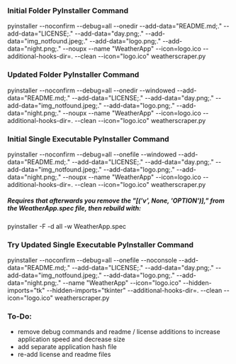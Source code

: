 ### Initial Folder PyInstaller Command
pyinstaller --noconfirm --debug=all --onedir --add-data="README.md;." --add-data="LICENSE;." --add-data="day.png;." --add-data="img_notfound.jpeg;." --add-data="logo.png;." --add-data="night.png;." --noupx --name "WeatherApp" --icon=logo.ico --additional-hooks-dir=. --clean --icon="logo.ico" weatherscraper.py

### Updated Folder PyInstaller Command
pyinstaller --noconfirm --debug=all --onedir --windowed --add-data="README.md;." --add-data="LICENSE;." --add-data="day.png;." --add-data="img_notfound.jpeg;." --add-data="logo.png;." --add-data="night.png;." --noupx --name "WeatherApp" --icon=logo.ico --additional-hooks-dir=. --clean --icon="logo.ico" weatherscraper.py

### Initial Single Executable PyInstaller Command
pyinstaller --noconfirm --debug=all --onefile --windowed --add-data="README.md;." --add-data="LICENSE;." --add-data="day.png;." --add-data="img_notfound.jpeg;." --add-data="logo.png;." --add-data="night.png;." --noupx --name "WeatherApp" --icon=logo.ico --additional-hooks-dir=. --clean --icon="logo.ico" weatherscraper.py
##### Requires that afterwards you remove the "[('v', None, 'OPTION')]," from the WeatherApp.spec file, then rebuild with:
pyinstaller -F -d all -w WeatherApp.spec

### Try Updated Single Executable PyInstaller Command
pyinstaller --noconfirm --debug=all --onefile --noconsole --add-data="README.md;." --add-data="LICENSE;." --add-data="day.png;." --add-data="img_notfound.jpeg;." --add-data="logo.png;." --add-data="night.png;." --name "WeatherApp" --icon="logo.ico" --hidden-imports="tk" --hidden-imports="tkinter" --additional-hooks-dir=. --clean --icon="logo.ico" weatherscraper.py



### To-Do:
- remove debug commands and readme / license additions to increase application speed and decrease size
- add separate application hash file
- re-add license and readme files

